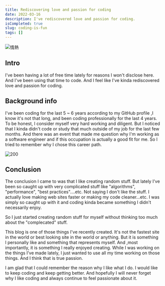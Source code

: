 ```yaml
---
title: Rediscovering love and passion for coding
date: 2022-03-16
description: I've rediscovered love and passion for coding.
isCompleted: true
slug: coding-is-fun
tags: []
---
```


![情熱](https://user-images.githubusercontent.com/32632542/158548763-5d8a99b1-618f-4cdf-9e81-18e0a3773bdd.jpeg)

## Intro

I've been having a lot of free time lately for reasons I won't disclose here. And I've been using that time to code. And I feel like I've kinda rediscovered love and passion for coding.

## Background info

I've been coding for the last 5 ~ 6 years according to my GitHub profile ,I know it's not that long, and been coding professionally for the last 4 years. To be honest, I consider myself very hard working and diligent. But I noticed that I kinda didn't code or study that much outside of my job for the last few months. And there was an event that made me question why I'm working as a software engineer and if this occupation is actually a good fit for me. So I tried to remember why I chose this career path.

![200](https://user-images.githubusercontent.com/32632542/158554737-cecb172a-7f1e-4144-a452-c26fe60420c1.gif)


## Conclusion

The conclusion I came to was that I like creating random stuff. But lately I've been so caught up with very complicated stuff like "algorithms", "performance", "best practices"....etc. Not saying I don't like the stuff. I actually love making web sites faster or making my code cleaner...etc. I was simply so caught up with it and coding kinda became something I didn't necessarily enjoy.

So I just started creating random stuff for myself without thinking too much about the "complecated" stuff.

This blog is one of those things I've recently created. It's not the fastest site in the world or best looking site in the world or anything. But it is something I personally like and something that represents myself. And ,most importantly, it is something I really enjoyed creating. While I was working on the things I've made lately, I just wanted to use all my time working on those things. And I think that is true passion.

I am glad that I could remember the reason why I like what I do. I would like to keep coding and keep getting better. And hopefully I will never forget why I like coding and always continue to feel passionate about it.
